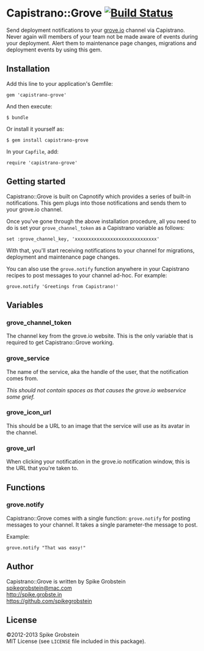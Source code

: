 # Capistrano::Grove [![Build Status](https://travis-ci.org/spikegrobstein/capistrano-grove.png)](https://travis-ci.org/spikegrobstein/capistrano-grove)

Send deployment notifications to your [grove.io](http://grove.io) channel via Capistrano.
Never again will members of your team not be made aware of events during your deployment.
Alert them to maintenance page changes, migrations and deployment events by using this gem.

## Installation

Add this line to your application's Gemfile:

    gem 'capistrano-grove'

And then execute:

    $ bundle

Or install it yourself as:

    $ gem install capistrano-grove

In your `Capfile`, add:

    require 'capistrano-grove'

## Getting started

Capistrano::Grove is built on Capnotify which provides a series of built-in notifications.
This gem plugs into those notifications and sends them to your grove.io channel.

Once you've gone through the above installation procedure, all you need to do is set
your `grove_channel_token` as a Capistrano variable as follows:

    set :grove_channel_key, 'xxxxxxxxxxxxxxxxxxxxxxxxxxxxxx'

With that, you'll start receiving notifications to your channel for migrations,
deployment and maintenance page changes.

You can also use the `grove.notify` function anywhere in your Capistrano recipes to post
messages to your channel ad-hoc. For example:

    grove.notify 'Greetings from Capistrano!'

## Variables

### grove_channel_token

The channel key from the grove.io website. This is the only variable that is required
to get Capistrano::Grove working.

### grove_service

The name of the service, aka the handle of the user, that the notification comes from.

*This should not contain spaces as that causes the grove.io webservice some grief.*

### grove_icon_url

This should be a URL to an image that the service will use as its avatar in the channel.

### grove_url

When clicking your notification in the grove.io notification window, this is the URL
that you're taken to.

## Functions

### grove.notify

Capistrano::Grove comes with a single function: `grove.notify` for posting messages
to your channel. It takes a single parameter-the message to post.

Example:

    grove.notify "That was easy!"

## Author

Capistrano::Grove is written by Spike Grobstein  
spikegrobstein@mac.com  
http://spike.grobste.in  
https://github.com/spikegrobstein  

## License

&copy;2012-2013 Spike Grobstein  
MIT License (see `LICENSE` file included in this package).

